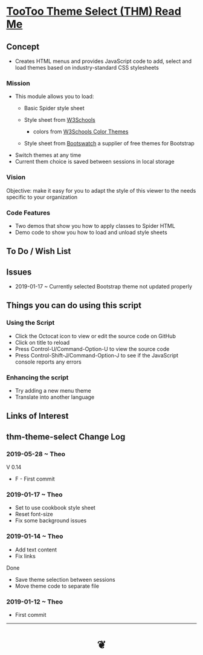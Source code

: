 
<span style=display:none; >[You are now in a GitHub source code view - click this link to view Read Me file as a web page]( https://pushme-pullyou.github.io/tootoo13/#cookbook/thm-theme-select/README.md "View file as a web page." ) </span>

<br>

# [TooToo Theme Select (THM) Read Me]( #cookbook/thm-theme-select/README.md )


## Concept

* Creates HTML menus and provides JavaScript code to add, select and load themes based on industry-standard CSS stylesheets

### Mission

* This module allows you to load:
	* Basic Spider style sheet

	* Style sheet from [W3Schools]( https://www.w3schools.com/w3css/ )
		* colors from [W3Schools Color Themes]( https://www.w3schools.com/w3css/w3css_color_themes.asp )
	* Style sheet from [Bootswatch]( https://bootswatch.com/ ) a supplier of free themes for Bootstrap
* Switch themes at any time
* Current them choice is saved between sessions in local storage

### Vision

Objective: make it easy for you to adapt the style of this viewer to the needs specific to your organization


### Code Features

* Two demos that show you how to apply classes to Spider HTML
* Demo code to show you how to load and unload style sheets


## To Do / Wish List


## Issues

* 2019-01-17 ~ Currently selected Bootstrap theme not updated properly


## Things you can do using this script

### Using the Script

* Click the Octocat icon to view or edit the source code on GitHub
* Click on title to reload
* Press Control-U/Command-Option-U to view the source code
* Press Control-Shift-J/Command-Option-J to see if the JavaScript console reports any errors

### Enhancing the script

* Try adding a new menu theme
* Translate into another language



## Links of Interest



## thm-theme-select Change Log

### 2019-05-28 ~ Theo

V 0.14
* F - First commit

### 2019-01-17 ~ Theo

* Set to use cookbook style sheet
* Reset font-size
* Fix some background issues


### 2019-01-14 ~ Theo

* Add text content
* Fix links

Done

* Save theme selection between sessions
* Move theme code to separate file

### 2019-01-12 ~ Theo

* First commit


***

# <center title="hello!" ><a href=javascript:window.scrollTo(0,0); style=text-decoration:none; > ❦ </a></center>

